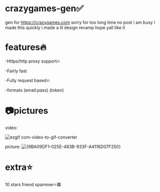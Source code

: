 # crazygames-gen✅
gen for https://crazygames.com
sorry for too long time no post i am busy i made this quickly i made a lil design revamp hope yall like it 


# features🔥
-Https/http proxy support🔥

-Fairly fast

-Fully request based🔥

-formats (email:pass) (token)



# 📷pictures 

video:

![ezgif com-video-to-gif-converter](https://github.com/user-attachments/assets/cb6b30b5-b798-4d92-8d17-4467a4f00505)



picture:
![{9BA09DF1-025E-483B-933F-A4116D07F250}](https://github.com/user-attachments/assets/f43a51fa-b126-4b01-b2cb-1529ee563105)


# extra⭐
10 stars friend spammer⭐🟥

